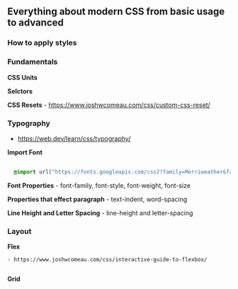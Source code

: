 ## Everything about modern CSS from basic usage to advanced 

### How to apply styles 


### Fundamentals
  
  **CSS Units**
  
  **Selctors**

  **CSS Resets**
    - https://www.joshwcomeau.com/css/custom-css-reset/
  
### Typography 

  - https://web.dev/learn/css/typography/

  **Import Font**
  ```CSS
    
    @import url("https://fonts.googleapis.com/css2?family=Merriweather&family=Lato&display=swap");


  ```
  **Font Properties**
    - font-family, font-style, font-weight, font-size
  
  **Properties that effect paragraph**
    - text-indent, word-spacing
  
  **Line Height and Letter Spacing**
    - line-height and letter-spacing 
  

### Layout
  
  **Flex**
    
    - https://www.joshwcomeau.com/css/interactive-guide-to-flexbox/

  ```CSS

  ```
  **Grid**


